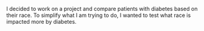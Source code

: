 I decided to work on a project and compare patients with diabetes based on their race. To simplify what I am trying to do, I wanted to test what race is impacted more by diabetes.
